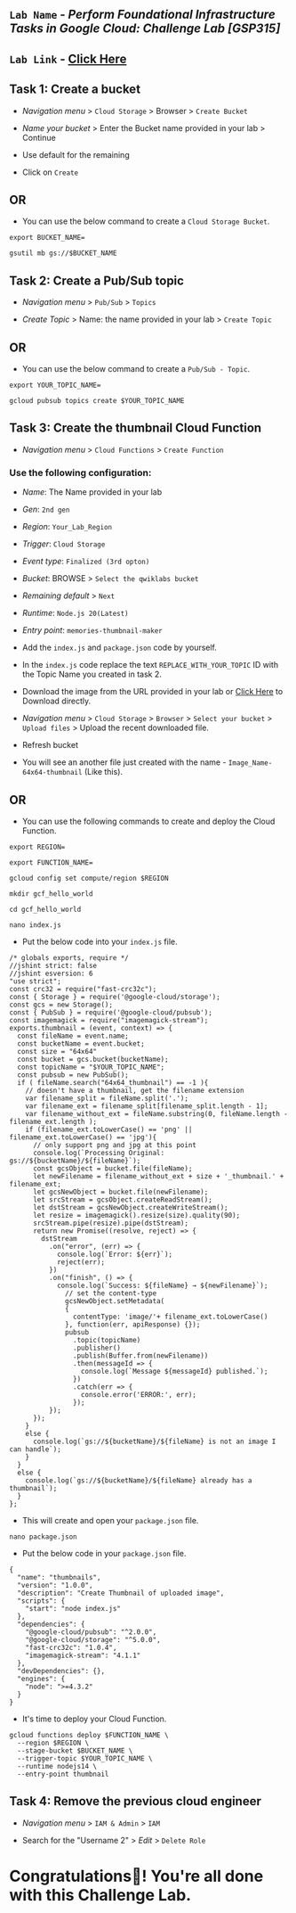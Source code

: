 ## `Lab Name` - *Perform Foundational Infrastructure Tasks in Google Cloud: Challenge Lab [GSP315]*
## `Lab Link` - [Click Here](https://www.cloudskillsboost.google/focuses/10379?parent=catalog)


## Task 1: Create a bucket

* *Navigation menu* > `Cloud Storage` > Browser > `Create Bucket`

* *Name your bucket* > Enter the Bucket name provided in your lab > Continue

* Use default for the remaining

* Click on `Create`

## OR

* You can use the below command to create a `Cloud Storage Bucket`.

```
export BUCKET_NAME=
```

```
gsutil mb gs://$BUCKET_NAME
```

## Task 2: Create a Pub/Sub topic


* *Navigation menu* > `Pub/Sub` > `Topics`

* *Create Topic* > Name: the name provided in your lab > `Create Topic`

## OR

* You can use the below command to create a `Pub/Sub - Topic`.

```
export YOUR_TOPIC_NAME=
```

```
gcloud pubsub topics create $YOUR_TOPIC_NAME
```

## Task 3: Create the thumbnail Cloud Function

* *Navigation menu* > `Cloud Functions` > `Create Function`


### Use the following configuration:

* *Name*: The Name provided in your lab 

* *Gen*: `2nd gen` 

* *Region*: `Your_Lab_Region`

* *Trigger*: `Cloud Storage`

* *Event type*: `Finalized (3rd opton)`

* *Bucket*: BROWSE > `Select the qwiklabs bucket`

* *Remaining default* > `Next`

* *Runtime*: `Node.js 20(Latest)`

* *Entry point*: `memories-thumbnail-maker`

* Add the `index.js` and `package.json` code by yourself.

* In the `index.js` code replace the text `REPLACE_WITH_YOUR_TOPIC` ID with the Topic Name you created in task 2.

* Download the image from the URL provided in your lab or [Click Here](https://storage.googleapis.com/cloud-training/gsp315/map.jpg) to Download directly.

* *Navigation menu* > `Cloud Storage` > `Browser` > `Select your bucket` > `Upload files` > Upload the recent downloaded file. 

* Refresh bucket

* You will see an another file just created with the name - `Image_Name-64x64-thumbnail` (Like this).

## OR

* You can use the following commands to create and deploy the Cloud Function.

```
export REGION=

export FUNCTION_NAME=
```

```
gcloud config set compute/region $REGION

mkdir gcf_hello_world

cd gcf_hello_world

nano index.js
```
* Put the below code into your `index.js` file.

```
/* globals exports, require */
//jshint strict: false
//jshint esversion: 6
"use strict";
const crc32 = require("fast-crc32c");
const { Storage } = require('@google-cloud/storage');
const gcs = new Storage();
const { PubSub } = require('@google-cloud/pubsub');
const imagemagick = require("imagemagick-stream");
exports.thumbnail = (event, context) => {
  const fileName = event.name;
  const bucketName = event.bucket;
  const size = "64x64"
  const bucket = gcs.bucket(bucketName);
  const topicName = "$YOUR_TOPIC_NAME";
  const pubsub = new PubSub();
  if ( fileName.search("64x64_thumbnail") == -1 ){
    // doesn't have a thumbnail, get the filename extension
    var filename_split = fileName.split('.');
    var filename_ext = filename_split[filename_split.length - 1];
    var filename_without_ext = fileName.substring(0, fileName.length - filename_ext.length );
    if (filename_ext.toLowerCase() == 'png' || filename_ext.toLowerCase() == 'jpg'){
      // only support png and jpg at this point
      console.log(`Processing Original: gs://${bucketName}/${fileName}`);
      const gcsObject = bucket.file(fileName);
      let newFilename = filename_without_ext + size + '_thumbnail.' + filename_ext;
      let gcsNewObject = bucket.file(newFilename);
      let srcStream = gcsObject.createReadStream();
      let dstStream = gcsNewObject.createWriteStream();
      let resize = imagemagick().resize(size).quality(90);
      srcStream.pipe(resize).pipe(dstStream);
      return new Promise((resolve, reject) => {
        dstStream
          .on("error", (err) => {
            console.log(`Error: ${err}`);
            reject(err);
          })
          .on("finish", () => {
            console.log(`Success: ${fileName} → ${newFilename}`);
              // set the content-type
              gcsNewObject.setMetadata(
              {
                contentType: 'image/'+ filename_ext.toLowerCase()
              }, function(err, apiResponse) {});
              pubsub
                .topic(topicName)
                .publisher()
                .publish(Buffer.from(newFilename))
                .then(messageId => {
                  console.log(`Message ${messageId} published.`);
                })
                .catch(err => {
                  console.error('ERROR:', err);
                });
          });
      });
    }
    else {
      console.log(`gs://${bucketName}/${fileName} is not an image I can handle`);
    }
  }
  else {
    console.log(`gs://${bucketName}/${fileName} already has a thumbnail`);
  }
};
```

* This will create and open your `package.json` file.

```
nano package.json
```

* Put the below code in your `package.json` file.

```
{
  "name": "thumbnails",
  "version": "1.0.0",
  "description": "Create Thumbnail of uploaded image",
  "scripts": {
    "start": "node index.js"
  },
  "dependencies": {
    "@google-cloud/pubsub": "^2.0.0",
    "@google-cloud/storage": "^5.0.0",
    "fast-crc32c": "1.0.4",
    "imagemagick-stream": "4.1.1"
  },
  "devDependencies": {},
  "engines": {
    "node": ">=4.3.2"
  }
}
```

* It's time to deploy your Cloud Function.

```
gcloud functions deploy $FUNCTION_NAME \
  --region $REGION \
  --stage-bucket $BUCKET_NAME \
  --trigger-topic $YOUR_TOPIC_NAME \
  --runtime nodejs14 \
  --entry-point thumbnail
```

## Task 4: Remove the previous cloud engineer

* *Navigation menu* > `IAM & Admin` > `IAM`

* Search for the "Username 2" > *Edit* > `Delete Role`
 

# Congratulations🎉! You're all done with this Challenge Lab.